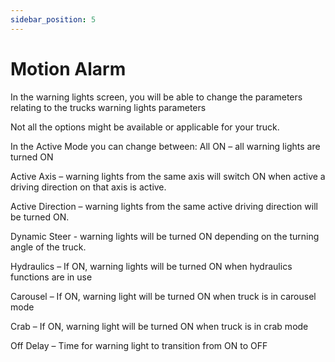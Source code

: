 ```yaml
---
sidebar_position: 5
---
```


# Motion Alarm

In the warning lights screen, you will be able to change the parameters relating to the trucks warning lights parameters 

Not all the options might be available or applicable for your truck.

In the Active Mode you can change between:
 All ON – all warning lights are turned ON 

Active Axis – warning lights from the same axis will switch ON when active a driving direction on that axis is active. 

Active Direction – warning lights from the same active driving direction will be turned ON. 

Dynamic Steer - warning lights will be turned ON depending on the turning angle of the truck.

Hydraulics – If ON, warning lights will be turned ON when hydraulics functions are in use

Carousel – If ON, warning light will be turned ON when truck is in carousel mode

Crab – If ON, warning light will be turned ON when truck is in crab mode

Off Delay – Time for warning light to transition from ON to OFF


